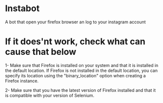 # Instabot
A bot that open your firefox browser an log to your instagram account

# If it does'nt work, check what can cause that below

1- Make sure that Firefox is installed on your system and that it is installed in the default location. If Firefox is not installed in the default location, you can specify its location using the "binary_location" option when creating a Firefox instance.

2- Make sure that you have the latest version of Firefox installed and that it is compatible with your version of Selenium.
